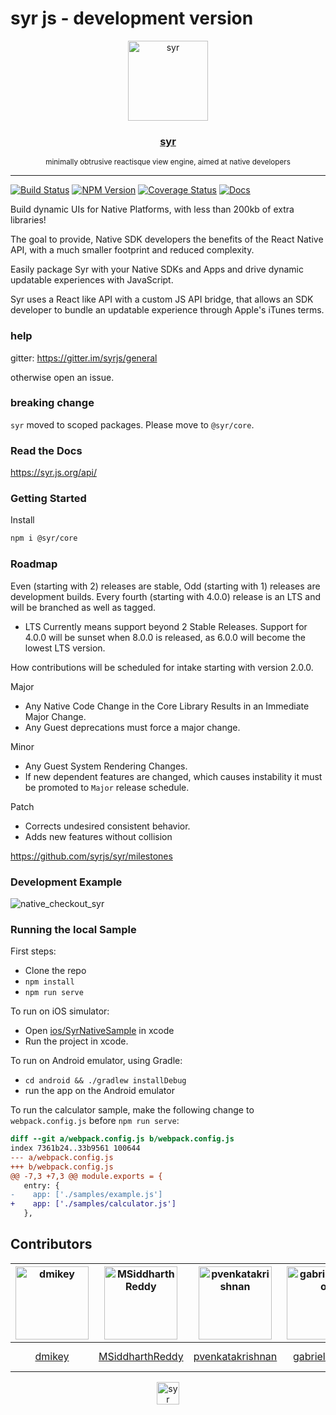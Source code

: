 # syr js - development version

<div align="center">
  <img src="https://github.com/syrjs/core/blob/master/logos/syr-logo.png" alt="syr" title="syr" width=128>
  <h3> <a href="https://syr.js.org/">syr</a> </h3>
  <small>minimally obtrusive reactisque view engine, aimed at native developers</small>
  <hr/>
</div>

[![Build Status](https://travis-ci.org/syrjs/core.svg?branch=develop)](https://travis-ci.org/syrjs/core)
[![NPM Version](https://img.shields.io/npm/v/@syr/core.svg)](https://www.npmjs.com/package/@syr/core)
[![Coverage Status](https://coveralls.io/repos/github/syrjs/core/badge.svg?branch=master)](https://coveralls.io/github/dmikey/syr?branch=master)
[![Docs](https://img.shields.io/badge/docs-1.3.0-blue.svg?style=flat)](https://syr.js.org)

Build dynamic UIs for Native Platforms, with less than 200kb of extra libraries!

The goal to provide, Native SDK developers the benefits of the React Native API, with a much smaller footprint and reduced complexity.

Easily package Syr with your Native SDKs and Apps and drive dynamic updatable experiences with JavaScript.

Syr uses a React like API with a custom JS API bridge, that allows an SDK developer to bundle an updatable experience through Apple's iTunes terms.

### help

gitter: https://gitter.im/syrjs/general

otherwise open an issue.

### breaking change

`syr` moved to scoped packages. Please move to `@syr/core`.

### Read the Docs

https://syr.js.org/api/

### Getting Started

Install

```bash
npm i @syr/core
```

### Roadmap

Even (starting with 2) releases are stable, Odd (starting with 1) releases are development builds. Every fourth (starting with 4.0.0) release is an LTS and will be branched as well as tagged.

* LTS Currently means support beyond 2 Stable Releases. Support for 4.0.0 will be sunset when 8.0.0 is released, as 6.0.0 will become the lowest LTS version.

How contributions will be scheduled for intake starting with version 2.0.0.

Major

* Any Native Code Change in the Core Library Results in an Immediate Major Change.
* Any Guest deprecations must force a major change.

Minor

* Any Guest System Rendering Changes.
* If new dependent features are changed, which causes instability it must be promoted to `Major` release schedule.

Patch

* Corrects undesired consistent behavior.
* Adds new features without collision

https://github.com/syrjs/syr/milestones

### Development Example

![native_checkout_syr](https://user-images.githubusercontent.com/328000/33408997-0ceecb7e-d52e-11e7-8f63-ca2f984751f7.gif)

### Running the local Sample

First steps:

* Clone the repo
* `npm install`
* `npm run serve`

To run on iOS simulator:

*  Open [ios/SyrNativeSample](https://github.com/dmikey/syr/tree/master/ios/SyrNativeSample/SyrNativeSample.xcodeproj) in xcode
*  Run the project in xcode.

To run on Android emulator, using Gradle:

* `cd android && ./gradlew installDebug`
* run the app on the Android emulator

To run the calculator sample, make the following change to `webpack.config.js` before `npm run serve`:

```diff
diff --git a/webpack.config.js b/webpack.config.js
index 7361b24..33b9561 100644
--- a/webpack.config.js
+++ b/webpack.config.js
@@ -7,3 +7,3 @@ module.exports = {
   entry: {
-    app: ['./samples/example.js']
+    app: ['./samples/calculator.js']
   },
```

## Contributors
<div align="center">

[<img alt="dmikey" src="https://avatars3.githubusercontent.com/u/328000?v=4&s=117" width=117>](https://github.com/dmikey) |[<img alt="MSiddharthReddy" src="https://avatars3.githubusercontent.com/u/17309023?v=4&s=117" width=117>](https://github.com/MSiddharthReddy) |[<img alt="pvenkatakrishnan" src="https://avatars2.githubusercontent.com/u/2745959?v=4&s=117" width=117>](https://github.com/pvenkatakrishnan) |[<img alt="gabrielcsapo" src="https://avatars0.githubusercontent.com/u/1854811?v=4&s=117" width=117>](https://github.com/gabrielcsapo) |[<img alt="edwinwebb" src="https://avatars1.githubusercontent.com/u/797904?v=4&s=117" width=117>](https://github.com/edwinwebb) | [<img alt="Sherman-Chen" src="https://avatars3.githubusercontent.com/u/20351341?v=4&s=117" width=117>](https://github.com/Sherman-Chen)
:---:|:---:|:---:|:---:|:---:|:---:|
[dmikey](https://github.com/dmikey)|[MSiddharthReddy](https://github.com/MSiddharthReddy)|[pvenkatakrishnan](https://github.com/pvenkatakrishnan)|[gabrielcsapo](https://github.com/gabrielcsapo)| [edwinwebb](https://github.com/edwinwebb)|[Sherman-Chen](https://github.com/Sherman-Chen)



</div>
<div align="center">
<img align="center" src="https://user-images.githubusercontent.com/328000/29147428-d6619ef2-7d1b-11e7-9cbd-286b7ae5fe49.png" alt="syr" title="syr" width=36>
</div>

